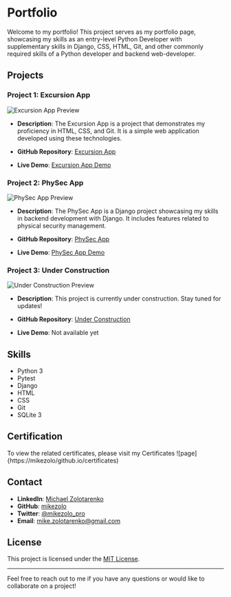# Portfolio

Welcome to my portfolio! This project serves as my portfolio page, showcasing my skills as an entry-level Python Developer with supplementary skills in Django, CSS, HTML, Git, and other commonly required skills of a Python developer and backend web-developer.

## Projects

### Project 1: Excursion App
![Excursion App Preview](/path/to/excursion-preview.png)

- **Description**: 
  The Excursion App is a project that demonstrates my proficiency in HTML, CSS, and Git. It is a simple web application developed using these technologies.
  
- **GitHub Repository**: [Excursion App](https://github.com/mikezolo/excursion)
- **Live Demo**: [Excursion App Demo](https://mikezolo.github.io/excursion)

### Project 2: PhySec App
![PhySec App Preview](/path/to/physec-preview.png)

- **Description**: 
  The PhySec App is a Django project showcasing my skills in backend development with Django. It includes features related to physical security management.
  
- **GitHub Repository**: [PhySec App](https://github.com/mikezolo/physec)
- **Live Demo**: [PhySec App Demo](https://mikezolo.github.io/physec)

### Project 3: Under Construction
![Under Construction Preview](/path/to/under-construction-preview.png)

- **Description**: 
  This project is currently under construction. Stay tuned for updates!
  
- **GitHub Repository**: [Under Construction](https://github.com/mikezolo/other)
- **Live Demo**: Not available yet

## Skills

- Python 3
- Pytest
- Django
- HTML
- CSS
- Git
- SQLite 3

## Certification
To view the related certificates, please visit my Certificates ![page]{https://mikezolo/github.io/certificates)

## Contact

- **LinkedIn**: [Michael Zolotarenko](https://www.linkedin.com/in/mikezolo/)
- **GitHub**: [mikezolo](https://github.com/mikezolo/)
- **Twitter**: [@mikezolo_pro](https://twitter.com/mikezolo_pro)
- **Email**: [mike.zolotarenko@gmail.com](mailto:mike.zolotarenko@gmail.com)

## License

This project is licensed under the [MIT License](https://github.com/mikezolo/mikezolo.github.io/blob/main/LICENSE).

---

Feel free to reach out to me if you have any questions or would like to collaborate on a project!
